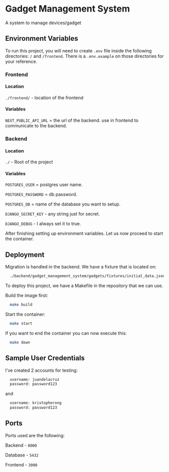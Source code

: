 
# Gadget Management System

A system to manage devices/gadget


## Environment Variables

To run this project, you will need to create `.env` file inside the following directories:
`/` and `/frontend`. There is a `.env.example` on those directories for your reference.

### Frontend
#### Location
`./frontend/` - location of the frontend

#### Variables
`NEXT_PUBLIC_API_URL` = the url of the backend. use in frontend to communicate to the backend.

### Backend
#### Location
`./` - Root of the project

#### Variables
`POSTGRES_USER` = postgres user name.

`POSTGRES_PASSWORD` = db password.

`POSTGRES_DB` = name of the database you want to setup.

`DJANGO_SECRET_KEY` - any string just for secret.

`DJANGO_DEBUG` - I always set it to true.

After finishing setting up environment variables. Let us now proceed to start the container.



## Deployment

Migration is handled in the backend. We have a fixture that is located on:
```bash
  ./backend/gadget_management_system/gadgets/fixtures/initial_data.json
```

To deploy this project, we have a Makefile in the repository that we can use.

Build the image first:
```bash
  make build
```

Start the container:
```bash
  make start
```

If you want to end the container you can now execute this:
```bash
  make down
```

## Sample User Credentials

I've created 2 accounts for testing:

```bash
  username: juandelacruz
  password: password123
```
and
```bash
  username: kristopherong
  password: password123
```

## Ports

Ports used are the following:

Backend - `8000`

Database - `5432`

Frontend - `3000`

